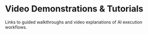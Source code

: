 # Video Demonstrations & Tutorials

Links to guided walkthroughs and video explanations of AI execution workflows.